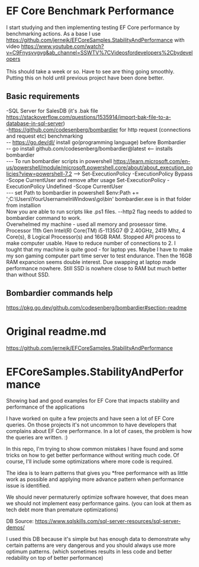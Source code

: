 # EF Core Benchmark Performance
I start studying and then implementing testing EF Core performance by benchmarking actions. As a base I use https://github.com/jernejk/EFCoreSamples.StabilityAndPerformance with video https://www.youtube.com/watch?v=C9Fnysvvgvg&ab_channel=SSWTV%7CVideosfordevelopers%2Cbydevelopers <br/><br/>
This should take a week or so. Have to see are thing going smoothly. Putting this on hold until previous project have been done better. 

## Basic requirements
-SQL Server for SalesDB (it's .bak file https://stackoverflow.com/questions/1535914/import-bak-file-to-a-database-in-sql-server)<br/>
-https://github.com/codesenberg/bombardier for http request (connections and request etc) benchmarking<br/>
-- https://go.dev/dl/ install go(programming language) before Bombardier<br/>
-- go install github.com/codesenberg/bombardier@latest <-- installs bombardier <br/>
--- To run bombardier scripts in powershell https://learn.microsoft.com/en-us/powershell/module/microsoft.powershell.core/about/about_execution_policies?view=powershell-7.2  --> Set-ExecutionPolicy -ExecutionPolicy Bypass -Scope CurrentUser and remove after usage Set-ExecutionPolicy -ExecutionPolicy Undefined -Scope CurrentUser <br/>
--- set Path to bombardier in powershell $env:Path += ';C:\Users\YourUsernameInWindows\go\bin' bombardier.exe is in that folder from installion <br/>
Now you are able to run scripts like .ps1 files. --http2 flag needs to added to bombardier command to work. <br/>
Overwhelmed my machine - used all memory and prosessor time. Processor	11th Gen Intel(R) Core(TM) i5-1135G7 @ 2.40GHz, 2419 Mhz, 4 Core(s), 8 Logical Processor(s) and 16GB RAM. Stopped API process to make computer usable. Have to reduce number of connections to 2. I tought that my machine is quite good - for laptop yes. Maybe I have to make my son gaming computer part time server to test endurance. Then the 16GB RAM expancion seems double interest. Due swapping at laptop made performance nowhere. Still SSD is nowhere close to RAM but much better than without SSD.

## Bombardier commands help
https://pkg.go.dev/github.com/codesenberg/bombardier#section-readme

# Original readme.md
https://github.com/jernejk/EFCoreSamples.StabilityAndPerformance
# EFCoreSamples.StabilityAndPerformance
Showing bad and good examples for EF Core that impacts stability and performance of the applications

I have worked on quite a few projects and have seen a lot of EF Core queries.
On those projects it's not uncommon to have developers that complains about EF Core performance.
In a lot of cases, the problem is how the queries are written. :)

In this repo, I'm trying to show common mistakes I have found and some tricks on how to get better performance without writing much code.
Of course, I'll include some optimizations where more code is required.

The idea is to learn patterns that gives you *free performance with as little work as possible and applying more advance pattern when performance issue is identified.

We should never permaturerly optimize software however, that does mean we should not implement easy performance gains. (you can look at them as tech debt more than premature optimizations)

DB Source: https://www.sqlskills.com/sql-server-resources/sql-server-demos/

I used this DB because it's simple but has enough data to demonstrate why certain patterns are very dangerous and you should always use more optimum patterns. (which sometimes results in less code and better redability on top of better performance)
